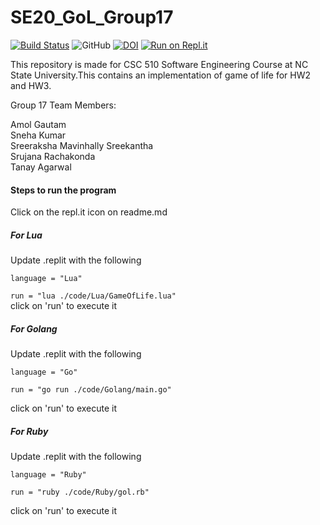 # SE20_GoL_Group17


[![Build Status](https://travis-ci.com/srujana13/SE20_GoL_Group17.svg?branch=master)](https://travis-ci.com/srujana13/SE20_GoL_Group17)
![GitHub](https://img.shields.io/github/license/amolgautam25/se20_group17)
[![DOI](https://zenodo.org/badge/289546229.svg)](https://zenodo.org/badge/latestdoi/289546229)
[![Run on Repl.it](https://repl.it/badge/github/srujana13/SE20_GoL_Group17)](https://repl.it/github/srujana13/SE20_GoL_Group17)

This repository is made for CSC 510 Software Engineering Course at NC State University.This contains an implementation of game of life for HW2 and HW3.

Group 17 Team Members: 

Amol Gautam  
Sneha Kumar  
Sreeraksha Mavinhally Sreekantha  
Srujana Rachakonda  
Tanay Agarwal


#### Steps to run the program 

Click on the repl.it icon on readme.md
##### For Lua

Update .replit with the following

`language = "Lua"` <br/>

`run = "lua ./code/Lua/GameOfLife.lua"`<br/>
click on 'run' to execute it

##### For Golang

Update .replit with the following

`language = "Go"`<br/>

`run = "go run ./code/Golang/main.go"`<br/>

click on 'run' to execute it

##### For Ruby

Update .replit with the following

`language = "Ruby"`<br/>

`run = "ruby ./code/Ruby/gol.rb"`<br/>

click on 'run' to execute it